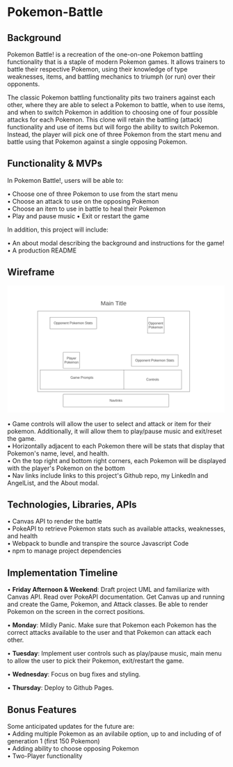 # Pokemon-Battle

## Background
Pokemon Battle! is a recreation of the one-on-one Pokemon battling functionality that is a staple of modern Pokemon games. It allows trainers to battle their respective Pokemon, using their knowledge of type weaknesses, items, and battling mechanics to triumph (or run) over their opponents. <br />

The classic Pokemon battling functionality pits two trainers against each other, where they are able to select a Pokemon to battle, when to use items, and when to switch Pokemon in addition to choosing one of four possible attacks for each Pokemon. This clone will retain the battling (attack) functionality and use of items but will forgo the ability to switch Pokemon. Instead, the player will pick one of three Pokemon from the start menu and battle using that Pokemon against a single opposing Pokemon. <br />

## Functionality & MVPs

In Pokemon Battle!, users will be able to:

• Choose one of three Pokemon to use from the start menu <br />
• Choose an attack to use on the opposing Pokemon <br />
• Choose an item to use in battle to heal their Pokemon <br />
• Play and pause music • Exit or restart the game <br />

In addition, this project will include: <br />

• An about modal describing the background and instructions for the game! <br />
• A production README

## Wireframe

<img src="images/wireframe.png" alt="battle wireframe" width="500">
 <br />


• Game controls will allow the user to select and attack or item for their pokemon. Additionally, it will allow them to    play/pause music and exit/reset the game. <br />
• Horizontally adjacent to each Pokemon there will be stats that display that Pokemon's name, level, and health. <br />
• On the top right and bottom right corners, each Pokemon will be displayed with the player's Pokemon on the bottom <br />
• Nav links include links to this project's Github repo, my LinkedIn and AngelList, and the About modal.

## Technologies, Libraries, APIs
• Canvas API to render the battle <br />
• PokeAPI to retrieve Pokemon stats such as available attacks, weaknesses, and health <br />
• Webpack to bundle and transpire the source Javascript Code <br />
• npm to manage project dependencies

## Implementation Timeline
• **Friday Afternoon & Weekend**: Draft project UML and familiarize with Canvas API. Read over PokeAPI documentation. Get Canvas up and running and create the Game, Pokemon, and Attack classes. Be able to render Pokemon on the screen in the correct positions.

• **Monday**: Mildly Panic. Make sure that Pokemon each Pokemon has the correct attacks available to the user and that Pokemon can attack each other.

• **Tuesday**: Implement user controls such as play/pause music, main menu to allow the user to pick their Pokemon, exit/restart the game.

• **Wednesday**: Focus on bug fixes and styling.

• **Thursday**: Deploy to Github Pages.

## Bonus Features
Some anticipated updates for the future are: <br />
• Adding multiple Pokemon as an avilabile option, up to and including of of generation 1 (first 150 Pokemon) <br />
• Adding ability to choose opposing Pokemon <br />
• Two-Player functionality
